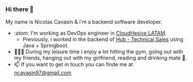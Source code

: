 ### Hi there 👋

My name is Nicolas Cavasin & i'm a backend software developer.


- :atom: I'm working as DevOps engineer in [CloudHesive LATAM](https://www.cloudhesivelatam.com/).
    - Previously, i worked in the backend of [Hub - Technical Sales](https://hub.inc/) using Java + Springboot.
- 💆‍♂️🌱 During my leisure time i enjoy a lot hitting the gym, going out with my friends, hanging out with my girlfriend, reading and drinking mate 🧉.
- 📫 If you want to get in touch you can finde me at ncavasin97@gmail.com


<!--
**ncavasin/ncavasin** is a ✨ _special_ ✨ repository because its `README.md` (this file) appears on your GitHub profile.

Here are some ideas to get you started:

- 👯 I’m looking to collaborate on ...
- 🤔 I’m looking for help with ...
- 💬 Ask me about ...
- 😄 Pronouns: ...
- ⚡ Fun fact: ...
-->
